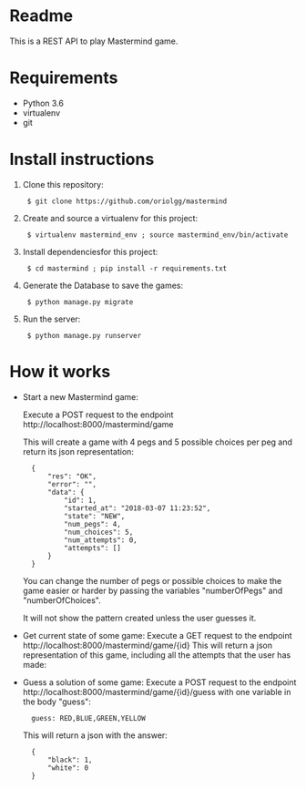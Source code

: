 # Readme #

This is a REST API to play Mastermind game.

# Requirements #

- Python 3.6
- virtualenv
- git

# Install instructions #

1. Clone this repository:

        $ git clone https://github.com/oriolgg/mastermind

2. Create and source a virtualenv for this project:

        $ virtualenv mastermind_env ; source mastermind_env/bin/activate

3. Install dependenciesfor this project:

        $ cd mastermind ; pip install -r requirements.txt

4. Generate the Database to save the games:

        $ python manage.py migrate

5. Run the server:

        $ python manage.py runserver

# How it works #

- Start a new Mastermind game:

    Execute a POST request to the endpoint http://localhost:8000/mastermind/game

    This will create a game with 4 pegs and 5 possible choices per peg and return its json representation:

        {
            "res": "OK",
            "error": "",
            "data": {
                "id": 1,
                "started_at": "2018-03-07 11:23:52",
                "state": "NEW",
                "num_pegs": 4,
                "num_choices": 5,
                "num_attempts": 0,
                "attempts": []
            }
        }

    You can change the number of pegs or possible choices to make the game easier or harder by passing the variables "numberOfPegs" and "numberOfChoices".

    It will not show the pattern created unless the user guesses it.

- Get current state of some game:
    Execute a GET request to the endpoint http://localhost:8000/mastermind/game/{id}
    This will return a json representation of this game, including all the attempts that the user has made:

- Guess a solution of some game:
    Execute a POST request to the endpoint http://localhost:8000/mastermind/game/{id}/guess with one variable in the body "guess":

        guess: RED,BLUE,GREEN,YELLOW

    This will return a json with the answer:

        {
            "black": 1,
            "white": 0
        }
